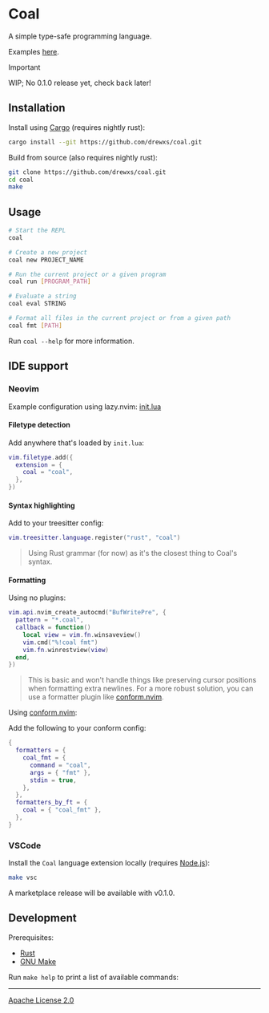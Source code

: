 # Coal

A simple type-safe programming language.

Examples [here](/examples).

> [!IMPORTANT]
> WIP; No 0.1.0 release yet, check back later!

## Installation

Install using [Cargo](https://www.rust-lang.org/tools/install) (requires nightly rust):

```sh
cargo install --git https://github.com/drewxs/coal.git
```

Build from source (also requires nightly rust):

```sh
git clone https://github.com/drewxs/coal.git
cd coal
make
```

## Usage

```sh
# Start the REPL
coal

# Create a new project
coal new PROJECT_NAME

# Run the current project or a given program
coal run [PROGRAM_PATH]

# Evaluate a string
coal eval STRING

# Format all files in the current project or from a given path
coal fmt [PATH]
```

Run `coal --help` for more information.

## IDE support

### Neovim

Example configuration using lazy.nvim: [init.lua](/configs/nvim/init.lua)

#### Filetype detection

Add anywhere that's loaded by `init.lua`:

```lua
vim.filetype.add({
  extension = {
    coal = "coal",
  },
})
```

#### Syntax highlighting

Add to your treesitter config:

```lua
vim.treesitter.language.register("rust", "coal")
```

> Using Rust grammar (for now) as it's the closest thing to Coal's syntax.

#### Formatting

Using no plugins:

```lua
vim.api.nvim_create_autocmd("BufWritePre", {
  pattern = "*.coal",
  callback = function()
    local view = vim.fn.winsaveview()
    vim.cmd("%!coal fmt")
    vim.fn.winrestview(view)
  end,
})
```

> This is basic and won't handle things like preserving cursor positions when formatting extra newlines.
> For a more robust solution, you can use a formatter plugin like [conform.nvim](https://github.com/stevearc/conform.nvim).

Using [conform.nvim](https://github.com/stevearc/conform.nvim):

Add the following to your conform config:

```lua
{
  formatters = {
    coal_fmt = {
      command = "coal",
      args = { "fmt" },
      stdin = true,
    },
  },
  formatters_by_ft = {
    coal = { "coal_fmt" },
  },
}
```

### VSCode

Install the `Coal` language extension locally (requires [Node.js](https://nodejs.org/en/download)):

```sh
make vsc
```

A marketplace release will be available with v0.1.0.

## Development

Prerequisites:

- [Rust](https://www.rust-lang.org/tools/install)
- [GNU Make](https://www.gnu.org/software/make)

Run `make help` to print a list of available commands:

---

[Apache License 2.0](https://github.com/drewxs/coal/blob/main/LICENSE)

